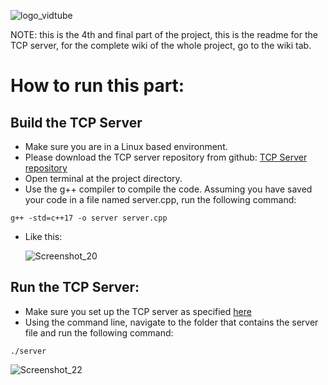 ![logo_vidtube](https://github.com/user-attachments/assets/3fcbfc8b-f582-429c-9702-0cd3491752f9)

NOTE: this is the 4th and final part of the project, this is the readme for the TCP server, for the complete wiki of the whole project, go to the wiki tab.

# How to run this part:
## Build the TCP Server
- Make sure you are in a Linux based environment.
- Please download the TCP server repository from github: [TCP Server repository](https://github.com/maxshabs/vidtube-part4/tree/main)
- Open terminal at the project directory.
- Use the g++ compiler to compile the code. Assuming you have saved your code in a file named server.cpp, run the following command:
```
g++ -std=c++17 -o server server.cpp
```
- Like this:

  ![Screenshot_20](https://github.com/user-attachments/assets/ac42f35f-4bd3-4faa-93e6-7866c1ea86a3)

## Run the TCP Server:
- Make sure you set up the TCP server as specified [here](https://github.com/maxshabs/vidtube-part4/wiki/How-to-setup-VidTube#step-2-build-the-tcp-server)
- Using the command line, navigate to the folder that contains the server file and run the following command:
```
./server
```

![Screenshot_22](https://github.com/user-attachments/assets/45457fb4-9509-4954-809e-de559e8f3579)
